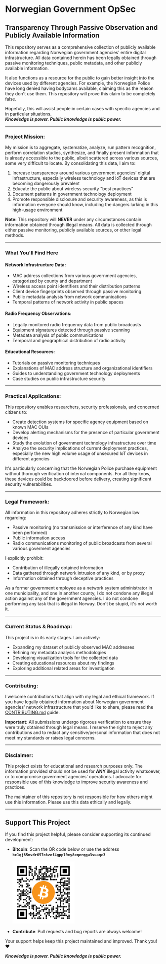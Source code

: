 # Norwegian Government OpSec 

## Transparency Through Passive Observation and Publicly Available Information

This repository serves as a comprehensive collection of publicly available information regarding Norwegian government agencies' entire digital infrastructure. All data contained herein has been legally obtained through passive monitoring techniques, public metadata, and other publicly available information.  

It also functions as a resource for the public to gain better insight into the devices used by different agencies. For example, the Norwegian Police have long denied having bodycams available, claiming this as the reason they don't use them. This repository will prove this claim to be completely false.  

Hopefully, this will assist people in certain cases with specific agencies and in particular situations.  
***Knowledge is power. Public knowledge is public power.***

---

### Project Mission:

My mission is to aggregate, systematize, analyze, run pattern recognition, perform correlation studies, synthesize, and finally present information that is already accessible to the public, albeit scattered across various sources, some very difficult to locate. By consolidating this data, I aim to:

1. Increase transparency around various government agencies' digital infrastructure, especially wireless technology and IoT devices that are becoming dangerously prevalent
2. Educate the public about wireless security "best practices"
3. Document patterns in government technology deployment
4. Promote responsible disclosure and security awareness, as this is information everyone should know, including the dangers lurking in this high-usage environment

**Note:** This repository will **NEVER** under any circumstances contain information obtained through illegal means. All data is collected through either passive monitoring, publicly available sources, or other legal methods.

---

### What You'll Find Here

#### Network Infrastructure Data:
- MAC address collections from various government agencies, categorized by county and department
- Wireless access point identifiers and their distribution patterns
- Client device fingerprints observed through passive monitoring
- Public metadata analysis from network communications
- Temporal patterns of network activity in public spaces

#### Radio Frequency Observations:
- Legally monitored radio frequency data from public broadcasts
- Equipment signatures detected through passive scanning
- Metadata analysis of public communications
- Temporal and geographical distribution of radio activity

#### Educational Resources:
- Tutorials on passive monitoring techniques
- Explanations of MAC address structure and organizational identifiers
- Guides to understanding government technology deployments
- Case studies on public infrastructure security

---

### Practical Applications:

This repository enables researchers, security professionals, and concerned citizens to:

- Create detection systems for specific agency equipment based on known MAC OUIs
- Develop alerting mechanisms for the presence of particular government devices
- Study the evolution of government technology infrastructure over time
- Analyze the security implications of current deployment practices, especially the new high volume usage of unsecured IoT devices in different agencies

It's particularly concerning that the Norwegian Police purchase equipment without thorough verification of internal components. For all they know, these devices could be backdoored before delivery, creating significant security vulnerabilities.

---

### Legal Framework:

All information in this repository adheres strictly to Norwegian law regarding:

- Passive monitoring (no transmission or interference of any kind have been performed)
- Public information access
- Radio communications monitoring of public broadcasts from several various goverment agencies

I explicitly prohibit:
- Contribution of illegally obtained information
- Data gathered through network intrusion of any kind, or by proxy
- Information obtained through deceptive practices

As a former government employee as a network system administrator in one municipality, and one in another county, I do not condone any illegal action against any of the government agencies. I do not condone performing any task that is illegal in Norway.
Don't be stupid, it's not worth it.

---

### Current Status & Roadmap:

This project is in its early stages. I am actively:

- Expanding my dataset of publicly observed MAC addresses
- Refining my metadata analysis methodologies
- Developing visualization tools for the collected data
- Creating educational resources about my findings
- Exploring additional related areas for investigation

---

### Contributing:

I welcome contributions that align with my legal and ethical framework. If you have legally obtained information about Norwegian government agencies' network infrastructure that you'd like to share, please read the [CONTRIBUTING.md](CONTRIBUTING.md) guide.

**Important:** All submissions undergo rigorous verification to ensure they were truly obtained through legal means. I reserve the right to reject any contributions and to redact any sensitive/personal information that does not meet my standards or raises legal concerns.

---

### Disclaimer:

This project exists for educational and research purposes only. The information provided should not be used for **ANY** illegal activity whatsoever, or to compromise government agencies' operations. I advocate for responsible use of this knowledge to improve security awareness and practices.

The maintainer of this repository is not responsible for how others might use this information. Please use this data ethically and legally.

---

## Support This Project

If you find this project helpful, please consider supporting its continued development:

- **Bitcoin**: Scan the QR code below or use the address **`bc1qj85mvdr657nkzef4gppl9xy8eqerqga3suaqc3`**
  
  ![BTC Donation QR Code](assets/qr-btc-address-200.png)

- **Contribute**: Pull requests and bug reports are always welcome!

Your support helps keep this project maintained and improved. Thank you! ❤️

***Knowledge is power. Public knowledge is public power.***
